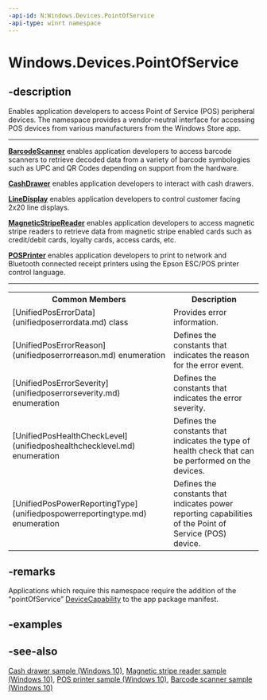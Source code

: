 ```yaml
---
-api-id: N:Windows.Devices.PointOfService
-api-type: winrt namespace
---
```


# Windows.Devices.PointOfService

## -description
Enables application developers to access Point of Service (POS) peripheral devices. The namespace provides a vendor-neutral interface for accessing POS devices from various manufacturers from the Windows Store app.

<hr>

**[BarcodeScanner](barcodescanner.md)** enables application developers to access barcode scanners to retrieve decoded data from a variety of barcode symbologies such as UPC and QR Codes depending on support from the hardware.

**[CashDrawer](cashdrawer.md)** enables application developers to interact with cash drawers.

**[LineDisplay](linedisplay.md)** enables application developers to control customer facing 2x20 line displays.

**[MagneticStripeReader](magneticstripereader.md)** enables application developers to access magnetic stripe readers to retrieve data from magnetic stripe enabled cards such as credit/debit cards, loyalty cards, access cards, etc.

**[POSPrinter](posprinter.md)** enables application developers to print to network and Bluetooth connected receipt printers using the Epson ESC/POS printer control language.

<hr>

<table>
   <tr><th>Common Members</th><th>Description</th></tr>
   <tr><td>[UnifiedPosErrorData](unifiedposerrordata.md) class</td><td>Provides error information.</td></tr>
   <tr><td>[UnifiedPosErrorReason](unifiedposerrorreason.md) enumeration</td><td>Defines the constants that indicates the reason for the error event.</td></tr>
   <tr><td>[UnifiedPosErrorSeverity](unifiedposerrorseverity.md) enumeration</td><td>Defines the constants that indicates the error severity.</td></tr>
   <tr><td>[UnifiedPosHealthCheckLevel](unifiedposhealthchecklevel.md) enumeration</td><td>Defines the constants that indicates the type of health check that can be performed on the devices.</td></tr>
   <tr><td>[UnifiedPosPowerReportingType](unifiedpospowerreportingtype.md) enumeration</td><td>Defines the constants that indicates power reporting capabilities of the Point of Service (POS) device.</td></tr>
</table>

## -remarks
Applications which require this namespace require the addition of the “pointOfService” [DeviceCapability](https://msdn.microsoft.com/en-us/library/windows/apps/4353c4fd-f038-4986-81ed-d2ec0c6235ef) to the app package manifest.

## -examples

## -see-also
[Cash drawer sample (Windows 10)](http://go.microsoft.com/fwlink/p/?LinkId=620015), [Magnetic stripe reader sample (Windows 10)](http://go.microsoft.com/fwlink/p/?LinkId=620017), [POS printer sample (Windows 10)](http://go.microsoft.com/fwlink/p/?LinkId=620018), [Barcode scanner sample (Windows 10)](http://go.microsoft.com/fwlink/p/?LinkId=620014)
